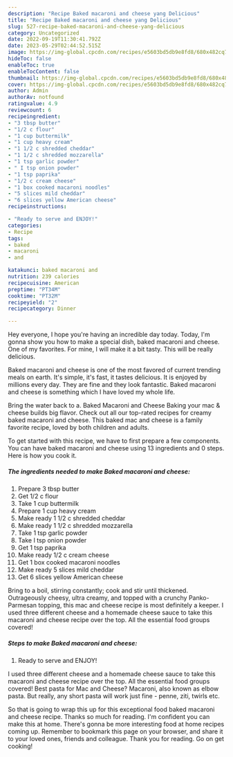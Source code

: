 ```yaml
---
description: "Recipe Baked macaroni and cheese yang Delicious"
title: "Recipe Baked macaroni and cheese yang Delicious"
slug: 527-recipe-baked-macaroni-and-cheese-yang-delicious
category: Uncategorized
date: 2022-09-19T11:30:41.792Z
date: 2023-05-29T02:44:52.515Z
image: https://img-global.cpcdn.com/recipes/e5603bd5db9e8fd8/680x482cq70/baked-macaroni-and-cheese-recipe-main-photo.jpg
hideToc: false
enableToc: true
enableTocContent: false
thumbnail: https://img-global.cpcdn.com/recipes/e5603bd5db9e8fd8/680x482cq70/baked-macaroni-and-cheese-recipe-main-photo.jpg
cover: https://img-global.cpcdn.com/recipes/e5603bd5db9e8fd8/680x482cq70/baked-macaroni-and-cheese-recipe-main-photo.jpg
author: Admin
authorAv: notfound
ratingvalue: 4.9
reviewcount: 6
recipeingredient:
- "3 tbsp butter"
- "1/2 c flour"
- "1 cup buttermilk"
- "1 cup heavy cream"
- "1 1/2 c shredded cheddar"
- "1 1/2 c shredded mozzarella"
- "1 tsp garlic powder"
- " I tsp onion powder"
- "1 tsp paprika"
- "1/2 c cream cheese"
- "1 box cooked macaroni noodles"
- "5 slices mild cheddar"
- "6 slices yellow American cheese"
recipeinstructions:

- "Ready to serve and ENJOY!"
categories:
- Recipe
tags:
- baked
- macaroni
- and

katakunci: baked macaroni and 
nutrition: 239 calories
recipecuisine: American
preptime: "PT34M"
cooktime: "PT32M"
recipeyield: "2"
recipecategory: Dinner

---
```



Hey everyone, I hope you're having an incredible day today. Today, I'm gonna show you how to make a special dish, baked macaroni and cheese. One of my favorites. For mine, I will make it a bit tasty. This will be really delicious.

Baked macaroni and cheese is one of the most favored of current trending meals on earth. It's simple, it's fast, it tastes delicious. It is enjoyed by millions every day. They are fine and they look fantastic. Baked macaroni and cheese is something which I have loved my whole life.

Bring the water back to a. Baked Macaroni and Cheese Baking your mac &amp; cheese builds big flavor. Check out all our top-rated recipes for creamy baked macaroni and cheese. This baked mac and cheese is a family favorite recipe, loved by both children and adults.


To get started with this recipe, we have to first prepare a few components. You can have baked macaroni and cheese using 13 ingredients and 0 steps. Here is how you cook it.

<!--inarticleads1-->

##### The ingredients needed to make Baked macaroni and cheese:

1. Prepare 3 tbsp butter
1. Get 1/2 c flour
1. Take 1 cup buttermilk
1. Prepare 1 cup heavy cream
1. Make ready 1 1/2 c shredded cheddar
1. Make ready 1 1/2 c shredded mozzarella
1. Take 1 tsp garlic powder
1. Take  I tsp onion powder
1. Get 1 tsp paprika
1. Make ready 1/2 c cream cheese
1. Get 1 box cooked macaroni noodles
1. Make ready 5 slices mild cheddar
1. Get 6 slices yellow American cheese


Bring to a boil, stirring constantly; cook and stir until thickened. Outrageously cheesy, ultra creamy, and topped with a crunchy Panko-Parmesan topping, this mac and cheese recipe is most definitely a keeper. I used three different cheese and a homemade cheese sauce to take this macaroni and cheese recipe over the top. All the essential food groups covered! 

<!--inarticleads2-->

##### Steps to make Baked macaroni and cheese:


1. Ready to serve and ENJOY!

I used three different cheese and a homemade cheese sauce to take this macaroni and cheese recipe over the top. All the essential food groups covered! Best pasta for Mac and Cheese? Macaroni, also known as elbow pasta. But really, any short pasta will work just fine - penne, ziti, twirls etc. 

So that is going to wrap this up for this exceptional food baked macaroni and cheese recipe. Thanks so much for reading. I'm confident you can make this at home. There's gonna be more interesting food at home recipes coming up. Remember to bookmark this page on your browser, and share it to your loved ones, friends and colleague. Thank you for reading. Go on get cooking!
